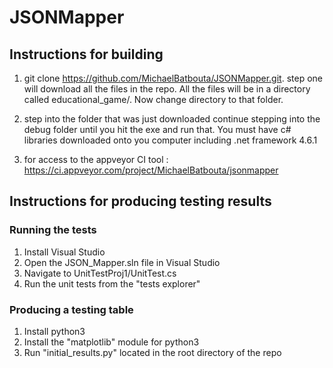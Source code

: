 # JSONMapper
## Instructions for building
1. git clone https://github.com/MichaelBatbouta/JSONMapper.git. step one will download all the files in the repo. All the files will be in a directory called educational_game/. Now change directory to that folder.
2. step into the folder that was just downloaded continue stepping into the debug folder until you hit the exe and run that.
  You must have c# libraries downloaded onto you computer including .net framework 4.6.1
  
3. for access to the appveyor CI tool : https://ci.appveyor.com/project/MichaelBatbouta/jsonmapper

## Instructions for producing testing results
### Running the tests
1. Install Visual Studio
2. Open the JSON_Mapper.sln file in Visual Studio
3. Navigate to UnitTestProj1/UnitTest.cs
4. Run the unit tests from the "tests explorer"
### Producing a testing table
1. Install python3
2. Install the "matplotlib" module for python3
3. Run "initial_results.py" located in the root directory of the repo
